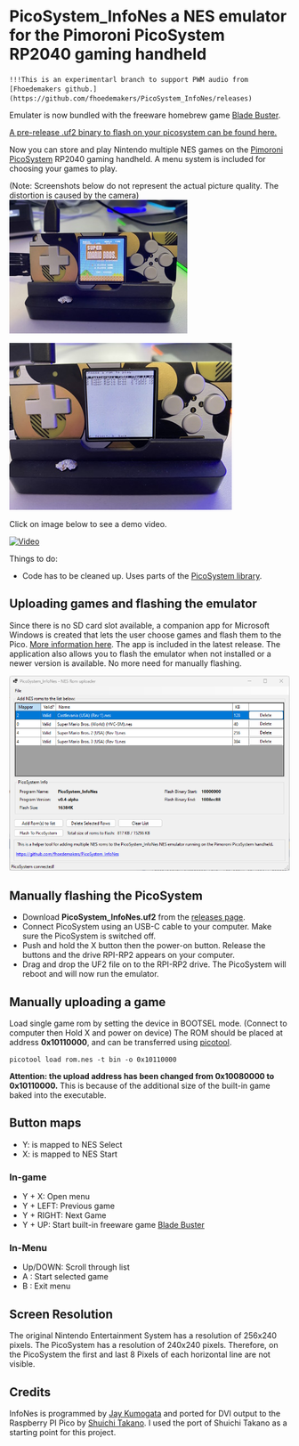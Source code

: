 # PicoSystem_InfoNes a NES emulator for the Pimoroni PicoSystem RP2040 gaming handheld
``
!!!This is an experimentarl branch to support PWM audio from [Fhoedemakers github.](https://github.com/fhoedemakers/PicoSystem_InfoNes/releases)
``

Emulater is now bundled with the freeware homebrew game [Blade Buster](https://www.rgcd.co.uk/2011/05/blade-buster-nes.html).

[A pre-release .uf2 binary to flash on your picosystem can be found here.](https://github.com/fhoedemakers/PicoSystem_InfoNes/releases)

Now you can store and play Nintendo multiple NES games on the [Pimoroni PicoSystem](https://shop.pimoroni.com/products/picosystem) RP2040 gaming handheld. A menu system is included for choosing your games to play.

(Note: Screenshots below do not represent the actual picture quality. The distortion is caused by the camera)
![image](assets/gamescreen.jpeg)

![image](assets/menuscreen.jpeg)

Click on image below to see a demo video.

[![Video](https://img.youtube.com/vi/4VYKSMvYWc8/0.jpg)](https://www.youtube.com/watch?v=4VYKSMvYWc8)

 Things to do:

- Code has to be cleaned up. Uses parts of the [PicoSystem library](https://github.com/pimoroni/picosystem).


## Uploading games and flashing the emulator
Since there is no SD card slot available, a companion app for Microsoft Windows is created that lets the user choose games and flash them to the Pico.
[More information here](https://github.com/fhoedemakers/PicoSystemInfoNesLoader). The app is included in the latest release. 
The application also allows you to flash the emulator when not installed or a newer version is available. No more need for manually flashing.

![image](assets/Screen.png)

## Manually flashing the PicoSystem
- Download **PicoSystem_InfoNes.uf2** from the [releases page](https://github.com/fhoedemakers/PicoSystem_InfoNes/releases/latest).
- Connect PicoSystem using an USB-C cable to your computer. Make sure the PicoSystem is switched off.
- Push and hold the X button then the power-on button. Release the buttons and the drive RPI-RP2 appears on your computer.
- Drag and drop the UF2 file on to the RPI-RP2 drive. The PicoSystem will reboot and will now run the emulator.

## Manually uploading a game
Load single game rom by setting the device in BOOTSEL mode. (Connect to computer then Hold X and power on device)
The ROM should be placed at address **0x10110000**, and can be  transferred using [picotool](https://github.com/raspberrypi/picotool).

```
picotool load rom.nes -t bin -o 0x10110000
```

**Attention: the upload address has been changed from 0x10080000 to 0x10110000.** This is because of the additional size of the built-in game baked into the executable.


## Button maps

- Y: is mapped to NES Select
- X: is mapped to NES Start

### In-game
- Y + X: Open menu
- Y + LEFT: Previous game
- Y + RIGHT: Next Game
- Y + UP: Start built-in freeware game [Blade Buster](https://www.rgcd.co.uk/2011/05/blade-buster-nes.html)

### In-Menu
- Up/DOWN: Scroll through list
- A : Start selected game
- B : Exit menu



## Screen Resolution
The original Nintendo Entertainment System has a resolution of 256x240 pixels. The PicoSystem has a resolution of 240x240 pixels. Therefore, on the PicoSystem the first and last 8 Pixels of each horizontal line are not visible.

## Credits
InfoNes is programmed by [Jay Kumogata](https://github.com/jay-kumogata/InfoNES) and ported for DVI output to the Raspberry PI Pico by [Shuichi Takano](https://github.com/shuichitakano/pico-infones). I used the port of Shuichi Takano as a starting point for this project.
